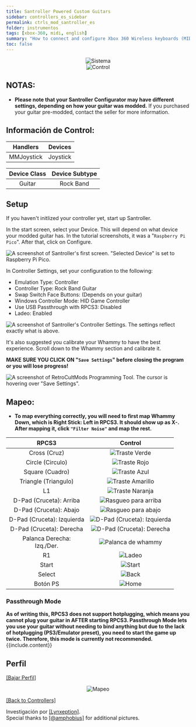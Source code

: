 ```yaml
---
title: Santroller Powered Custom Guitars
sidebar: controllers_es_sidebar
permalink: ctrls_mod_santroller_es
folder: instrumentos
tags: [xbox-360, midi, english]
summary: "How to connect and configure Xbox 360 Wireless keyboards (MIDI) on RPCS3."
toc: false
---
```


<div align="center"> <img src="https://carlmylo.github.io/docu-rpcs3/images/instruments/plat/santroller.png" alt="Sistema" title="Sistema"></div>

<div align="center"> <img src="https://carlmylo.github.io/docu-rpcs3/images/instruments/cont/rcmgtrs.png" alt="Control" title="Control"></div>

## NOTAS:

* **Please note that your Santroller Configurator may have different settings, depending on how your guitar was modded.** If you purchased your guitar pre-modded, contact the seller for more information.

## Información de Control:

| Handlers | Devices |
|:--------:|:-------:|
| MMJoystick | Joystick |

| Device Class | Device Subtype |
|:------------:|:--------------:|
| Guitar | Rock Band |

## Setup

If you haven't initlized your controller yet, start up Santroller.

In the start screen, select your Device. This will depend on what device your modded guitar has. In the tutorial screenshots, it was a "`Raspberry Pi Pico`".
After that, click on Configure.

![A screenshot of Santroller's first screen. "Selected Device" is set to Raspberry Pi Pico.](https://carlmylo.github.io/docu-rpcs3/images/instruments/xtra/san/initsan.png "initsan")

In Controller Settings, set your configuration to the following:
* Emulation Type: Controller
* Controller Type: Rock Band Guitar
* Swap Switch Face Buttons: (Depends on your guitar)
* Windows Controller Mode: HID Game Controller
* Use USB Passthrough with RPCS3: Disabled
* Ladeo: Enabled

![A screenshot of Santroller's Controller Settings. The settings reflect exactly what is above.](https://carlmylo.github.io/docu-rpcs3/images/instruments/xtra/san/consetsan.png "Santroller: Controller Settings")

It's also suggested you calibrate your Whammy to have the best experience. Scroll down to the Whammy section and calibrate it.

**MAKE SURE YOU CLICK ON "`Save Settings`" before closing the program or you will lose progress!**

![A screenshot of RetroCultMods Programming Tool. The cursor is hovering over "Save Settings".](https://carlmylo.github.io/docu-rpcs3/images/instruments/xtra/san/savesan.png "RetroCultMods Programming Tool")

## Mapeo:

* **To map everything correctly, you will need to first map Whammy Down, which is Right Stick: Left in RPCS3. It should show up as X-. After mapping it, click `"Filter Noise"` and map the rest.**

| **RPCS3**          | **Control** |
|:------------------:|:---------------------:|
| Cross (Cruz) | ![Traste Verde](https://carlmylo.github.io/docu-rpcs3/images/btns/gtrs/gf.png "Traste Verde") |
| Circle (Circulo) | ![Traste Rojo](https://carlmylo.github.io/docu-rpcs3/images/btns/gtrs/rf.png "Traste Rojo") |
| Square (Cuadro) | ![Traste Azul](https://carlmylo.github.io/docu-rpcs3/images/btns/gtrs/bf.png "Traste Azul") |
| Triangle (Triangulo) | ![Traste Amarillo](https://carlmylo.github.io/docu-rpcs3/images/btns/gtrs/yf.png "Traste Amarillo") |
| L1 | ![Traste Naranja](https://carlmylo.github.io/docu-rpcs3/images/btns/gtrs/of.png "Traste Naranja") |
| D-Pad (Cruceta): Arriba | ![Rasgueo para arriba](https://carlmylo.github.io/docu-rpcs3/images/btns/gtrs/sbu.png "Rasgueo para arriba") |
| D-Pad (Cruceta): Abajo | ![Rasgueo para abajo](https://carlmylo.github.io/docu-rpcs3/images/btns/gtrs/sbd.png "Rasgueo para abajo") |
| D-Pad (Cruceta): Izquierda | ![D-Pad (Cruceta): Izquierda](https://carlmylo.github.io/docu-rpcs3/images/btns/gtrs/dpl.png "D-Pad (Cruceta): Izquierda") |
| D-Pad (Cruceta): Derecha | ![D-Pad (Cruceta): Derecha](https://carlmylo.github.io/docu-rpcs3/images/btns/gtrs/dpr.png "D-Pad (Cruceta): Derecha") |
| Palanca Derecha: <br/> Izq./Der. | ![Palanca de whammy](https://carlmylo.github.io/docu-rpcs3/images/btns/gtrs/wb.png "Palanca de whammy") |
| R1 | ![Ladeo](https://carlmylo.github.io/docu-rpcs3/images/btns/gtrs/ts.png "Ladeo") |
| Start | ![Start](https://carlmylo.github.io/docu-rpcs3/images/btns/ctrls/360/start.png "Start") |
| Select | ![Back](https://carlmylo.github.io/docu-rpcs3/images/btns/ctrls/360/back.png "Back") |
| Botón PS | ![Home](https://carlmylo.github.io/docu-rpcs3/images/btns/gtrs/home.png "Home") |

### Passthrough Mode

<div markdown="span" class="alert alert-info" role="alert"><i class="fa fa-info-circle"></i> <b>As of writing this, RPCS3 does not support hotplugging, which means you cannot plug your guitar in AFTER starting RPCS3. Passthrough Mode lets you use your guitar without needing to bind anything but due to the lack of hotplugging (PS3/Emulator preset), you need to start the game up twice. Therefore, this mode is currently not recommended. </b> {{include.content}}</div>

## Perfil

[[Bajar Perfil]](https://github.com/carlmylo/docu-rpcs3/raw/gh-pages/instrument-repo/RetroCultMods%20Solderless%20Kit.7z)

<div align="center"> <img src="https://carlmylo.github.io/docu-rpcs3/images/instruments/maps/rcmslmapping.png" alt="Mapeo" title="Mapeo"></div>

[[Back to Controllers]](https://rb3pc.milohax.org/english/controllers/)

Investigación por [[Lynxeption]](https://www.youtube.com/@Lynxeption).  
Special thanks to [[@amphobius]](https://twitter.com/amphobius) for additional pictures.